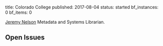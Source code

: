 title: Colorado College
published: 2017-08-04
status: started
bf_instances: 0
bf_items: 0


[Jeremy Nelson](/people/nelson-jeremy) Metadata and Systems Librarian.

## Open Issues
